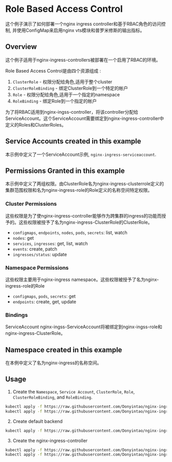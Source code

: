 # Role Based Access Control

这个例子演示了如何部署一个nginx ingress controller和基于RBAC角色的访问控制, 并使用ConfigMap来启用nginx vts模块和普罗米修斯的输出指标。

## Overview

这个例子适用于nginx-ingress-controllers被部署在一个启用了RBAC的环境。

Role Based Access Control是由四个资源组成 :

1.  `ClusterRole` - 权限分配给角色,适用于整个cluster
2.  `ClusterRoleBinding` - 绑定ClusterRole到一个特定的帐户
3.  `Role` - 权限分配给角色,适用于一个指定的namespace
4.  `RoleBinding` - 绑定Role到一个指定的帐户

为了将RBAC适用到nginx-ingss-controller，将该controller分配给ServiceAccount。这个ServiceAccount需要绑定到nginx-ingress-controller中定义的Roles和ClusterRoles。

## Service Accounts created in this example

本示例中定义了一个ServiceAccount示例, `nginx-ingress-serviceaccount`.

## Permissions Granted in this example

本示例中定义了两组权限。由ClusterRole名为nginx-ingress-clusterrole定义的集群范围权限和名为nginx-ingress-role的Role定义的名称空间特定权限。

### Cluster Permissions

这些权限是为了使nginx-ingress-controller能够作为跨集群的ingress的功能而授予的。这些权限被授予了名为nginx-ingress-ClusterRole的ClusterRole。

* `configmaps`, `endpoints`, `nodes`, `pods`, `secrets`: list, watch
* `nodes`: get
* `services`, `ingresses`: get, list, watch
* `events`: create, patch
* `ingresses/status`: update

### Namespace Permissions

这些权限主要用于nginx-ingress namespace。这些权限被授予了名为nginx-ingress-role的Role

* `configmaps`, `pods`, `secrets`: get
* `endpoints`: create, get, update

### Bindings

ServiceAccount nginx-ingss-ServiceAccount将被绑定到nginx-ingss-role和nginx-ingress-ClusterRole。

## Namespace created in this example

在本例中定义了名为nginx-ingress的名称空间。


## Usage

1.  Create the `Namespace`, `Service Account`, `ClusterRole`, `Role`,
`ClusterRoleBinding`, and `RoleBinding`.

```sh
kubectl apply -f https://raw.githubusercontent.com/Donyintao/nginx-ingress/master/nginx-ingress-namespace.yaml
kubectl apply -f https://raw.githubusercontent.com/Donyintao/nginx-ingress/master/nginx-ingress-rbac.yaml
```

2. Create default backend
```sh
kubectl apply -f https://raw.githubusercontent.com/Donyintao/nginx-ingress/master/default-backend.yaml
```

3. Create the nginx-ingress-controller


```sh
kubectl apply -f https://raw.githubusercontent.com/Donyintao/nginx-ingress/master/nginx-ingress-configmap.yaml
kubectl apply -f https://raw.githubusercontent.com/Donyintao/nginx-ingress/master/nginx-ingress-controller.yaml
```
